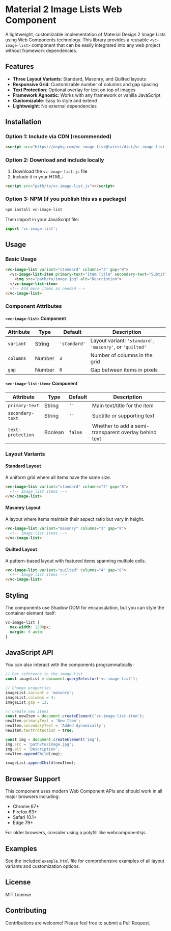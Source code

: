 # Material 2 Image Lists Web Component

A lightweight, customizable implementation of Material Design 2 Image Lists using Web Components technology. This library provides a reusable `<vc-image-list>` component that can be easily integrated into any web project without framework dependencies.

## Features

- **Three Layout Variants**: Standard, Masonry, and Quilted layouts
- **Responsive Grid**: Customizable number of columns and gap spacing
- **Text Protection**: Optional overlay for text on top of images
- **Framework Agnostic**: Works with any framework or vanilla JavaScript
- **Customizable**: Easy to style and extend
- **Lightweight**: No external dependencies

## Installation

### Option 1: Include via CDN (recommended)

```html
<script src="https://unpkg.com/vc-image-list@latest/dist/vc-image-list.js"></script>
```

### Option 2: Download and include locally

1. Download the `vc-image-list.js` file
2. Include it in your HTML:

```html
<script src="path/to/vc-image-list.js"></script>
```

### Option 3: NPM (if you publish this as a package)

```bash
npm install vc-image-list
```

Then import in your JavaScript file:

```javascript
import 'vc-image-list';
```

## Usage

### Basic Usage

```html
<vc-image-list variant="standard" columns="3" gap="8">
  <vc-image-list-item primary-text="Item Title" secondary-text="Subtitle">
    <img src="path/to/image.jpg" alt="Description">
  </vc-image-list-item>
  <!-- Add more items as needed -->
</vc-image-list>
```

### Component Attributes

#### `<vc-image-list>` Component

| Attribute | Type | Default | Description |
|-----------|------|---------|-------------|
| `variant` | String | `'standard'` | Layout variant: `'standard'`, `'masonry'`, or `'quilted'` |
| `columns` | Number | `3` | Number of columns in the grid |
| `gap` | Number | `8` | Gap between items in pixels |

#### `<vc-image-list-item>` Component

| Attribute | Type | Default | Description |
|-----------|------|---------|-------------|
| `primary-text` | String | `''` | Main text/title for the item |
| `secondary-text` | String | `''` | Subtitle or supporting text |
| `text-protection` | Boolean | `false` | Whether to add a semi-transparent overlay behind text |

### Layout Variants

#### Standard Layout

A uniform grid where all items have the same size.

```html
<vc-image-list variant="standard" columns="3" gap="8">
  <!-- Image list items -->
</vc-image-list>
```

#### Masonry Layout

A layout where items maintain their aspect ratio but vary in height.

```html
<vc-image-list variant="masonry" columns="3" gap="8">
  <!-- Image list items -->
</vc-image-list>
```

#### Quilted Layout

A pattern-based layout with featured items spanning multiple cells.

```html
<vc-image-list variant="quilted" columns="4" gap="8">
  <!-- Image list items -->
</vc-image-list>
```

## Styling

The components use Shadow DOM for encapsulation, but you can style the container element itself:

```css
vc-image-list {
  max-width: 1200px;
  margin: 0 auto;
}
```

## JavaScript API

You can also interact with the components programmatically:

```javascript
// Get reference to the image list
const imageList = document.querySelector('vc-image-list');

// Change properties
imageList.variant = 'masonry';
imageList.columns = 4;
imageList.gap = 12;

// Create new items
const newItem = document.createElement('vc-image-list-item');
newItem.primaryText = 'New Item';
newItem.secondaryText = 'Added dynamically';
newItem.textProtection = true;

const img = document.createElement('img');
img.src = 'path/to/image.jpg';
img.alt = 'Description';
newItem.appendChild(img);

imageList.appendChild(newItem);
```

## Browser Support

This component uses modern Web Component APIs and should work in all major browsers including:

- Chrome 67+
- Firefox 63+
- Safari 10.1+
- Edge 79+

For older browsers, consider using a polyfill like webcomponentsjs.

## Examples

See the included `example.html` file for comprehensive examples of all layout variants and customization options.

## License

MIT License

## Contributing

Contributions are welcome! Please feel free to submit a Pull Request.
